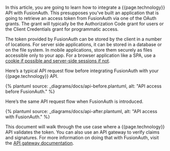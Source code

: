 In this article, you are going to learn how to integrate a {{page.technology}} API with FusionAuth. This presupposes you've built an application that is going to retrieve an access token from FusionAuth via one of the OAuth grants. The grant will typically be the Authorization Code grant for users or the Client Credentials grant for programmatic access.

The token provided by FusionAuth can be stored by the client in a number of locations. For server side applications, it can be stored in a database or on the file system. In mobile applications, store them securely as files accessible only to your app. For a browser application like a SPA, use a [cookie if possible and server-side sessions if not](/learn/expert-advice/oauth/oauth-token-storage).

Here’s a typical API request flow before integrating FusionAuth with your {{page.technology}} API.

{% plantuml source: _diagrams/docs/api-before.plantuml, alt: "API access before FusionAuth." %}

Here’s the same API request flow when FusionAuth is introduced.

{% plantuml source: _diagrams/docs/api-after.plantuml, alt: "API access with FusionAuth." %}

This document will walk through the use case where a {{page.technology}} API validates the token. You can also use an API gateway to verify claims and signatures. For more information on doing that with FusionAuth, visit the [API gateway documentation](/docs/v1/tech/developer-guide/api-gateways/).

